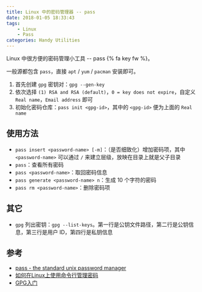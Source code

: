 ```yaml
---
title: Linux 中的密码管理器 -- pass
date: 2018-01-05 18:33:43
tags:
    - Linux
    - Pass
categories: Handy Utilities
---
```


Linux 中很方便的密码管理小工具 -- pass {% fa key fw %}。

<!-- more -->

一般源都包含 `pass`，直接 `apt` / `yum` / `pacman` 安装即可。

1. 首先创建 `gpg` 密钥对：`gpg --gen-key`
1. 依次选择 `(1) RSA and RSA (default)`，`0 = key does not expire`，自定义 `Real name`，`Email address` 即可
1. 初始化密码仓库：`pass init <gpg-id>`，其中的 `<gpg-id>` 便为上面的 `Real name`

## 使用方法

- `pass insert <password-name> [-m]`：（是否细致化）增加密码项，其中 `<password-name>` 可以通过 `/` 来建立层级，放映在目录上就是父子目录
- `pass`：查看所有密码
- `pass <password-name>`：取回密码信息
- `pass generate <password-name> n`：生成 10 个字符的密码
- `pass rm <password-name>`：删除密码项

## 其它

- `gpg` 列出密钥：`gpg --list-keys`。第一行是公钥文件路径，第二行是公钥信息，第三行是用户 ID，第四行是私钥信息

## 参考

- [pass - the standard unix password manager](https://www.passwordstore.org)
- [如何在Linux上使用命令行管理密码](https://linux.cn/article-3155-1.html)
- [GPG入门](http://www.jianshu.com/p/1257dbf3ed8e)
